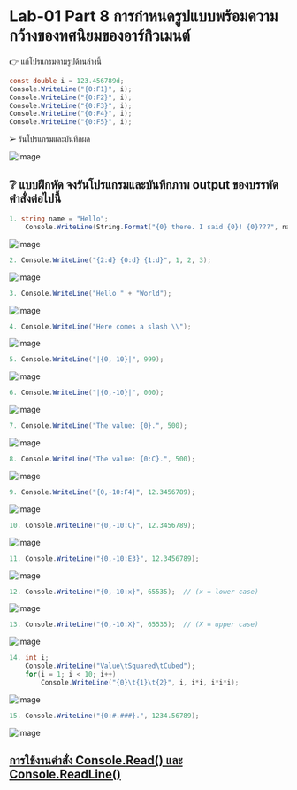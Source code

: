 # Lab-01  Part 8  การกำหนดรูปแบบพร้อมความกว้างของทศนิยมของอาร์กิวเมนต์

👉 แก้โปรแกรมตามรูปด้านล่างนี้
```csharp
const double i = 123.456789d;
Console.WriteLine("{0:F1}", i);
Console.WriteLine("{0:F2}", i);
Console.WriteLine("{0:F3}", i);
Console.WriteLine("{0:F4}", i);
Console.WriteLine("{0:F5}", i);
```
➢ รันโปรแกรมและบันทึกผล

![image](https://github.com/Siriratda/03376836-OOP-2566-Lab-01/assets/144195995/940dfd81-c1bc-4178-8eee-a111035c5eea)


## ❔ แบบฝึกหัด จงรันโปรแกรมและบันทึกภาพ output ของบรรทัดคำสั่งต่อไปนี้

``` csharp
1. string name = "Hello";
    Console.WriteLine(String.Format("{0} there. I said {0}! {0}???", name));
```
![image](https://github.com/Siriratda/03376836-OOP-2566-Lab-01/assets/144195995/4b81ed34-d0ef-44bc-8826-ccfd376d20fe)

``` csharp
2. Console.WriteLine("{2:d} {0:d} {1:d}", 1, 2, 3);
```

![image](https://github.com/Siriratda/03376836-OOP-2566-Lab-01/assets/144195995/ca2d28cc-b7dd-4c89-ba59-c1eb477dc453)

``` csharp
3. Console.WriteLine("Hello " + "World");
```

![image](https://github.com/Siriratda/03376836-OOP-2566-Lab-01/assets/144195995/ff57cd42-5083-4122-a84e-c4bcbaf3305f)

``` csharp
4. Console.WriteLine("Here comes a slash \\");
```

![image](https://github.com/Siriratda/03376836-OOP-2566-Lab-01/assets/144195995/1a96ea7b-6d71-4bb2-9cf8-a684673a4e92)

``` csharp
5. Console.WriteLine("|{0, 10}|", 999);
```

![image](https://github.com/Siriratda/03376836-OOP-2566-Lab-01/assets/144195995/f7984e94-b1e0-43b5-b3ae-c8eba65f8451)

``` csharp
6. Console.WriteLine("|{0,-10}|", 000);
```

![image](https://github.com/Siriratda/03376836-OOP-2566-Lab-01/assets/144195995/d97908ae-9ae1-466e-abd3-ed533af7e235)

``` csharp
7. Console.WriteLine("The value: {0}.", 500);
```

![image](https://github.com/Siriratda/03376836-OOP-2566-Lab-01/assets/144195995/934f0ca5-fb4b-41a2-93f3-7f707c457d21)

``` csharp
8. Console.WriteLine("The value: {0:C}.", 500);
```

![image](https://github.com/Siriratda/03376836-OOP-2566-Lab-01/assets/144195995/c3d38458-e6da-4e9a-a949-ea3c2973e714)

``` csharp
9. Console.WriteLine("{0,-10:F4}", 12.3456789);
```

![image](https://github.com/Siriratda/03376836-OOP-2566-Lab-01/assets/144195995/86c5a9b6-388b-4539-a62d-1e8f95e5ecea)

``` csharp
10. Console.WriteLine("{0,-10:C}", 12.3456789);
```

![image](https://github.com/Siriratda/03376836-OOP-2566-Lab-01/assets/144195995/3f85f18f-8a2e-49bb-bbed-b793b568ac89)

``` csharp
11. Console.WriteLine("{0,-10:E3}", 12.3456789);
```

![image](https://github.com/Siriratda/03376836-OOP-2566-Lab-01/assets/144195995/1edab3f7-90bc-414b-87f1-5c29e1e0af3c)

``` csharp
12. Console.WriteLine("{0,-10:x}", 65535);  // (x = lower case)
```

![image](https://github.com/Siriratda/03376836-OOP-2566-Lab-01/assets/144195995/9c1e1e63-4db7-4df9-bdec-debbf2c28d1e)

``` csharp
13. Console.WriteLine("{0,-10:X}", 65535);  // (X = upper case)
```

![image](https://github.com/Siriratda/03376836-OOP-2566-Lab-01/assets/144195995/4427f2a3-8222-4454-902e-3cd384eaaed0)

``` csharp
14. int i;
    Console.WriteLine("Value\tSquared\tCubed");
    for(i = 1; i < 10; i++)
        Console.WriteLine("{0}\t{1}\t{2}", i, i*i, i*i*i);
```

![image](https://github.com/Siriratda/03376836-OOP-2566-Lab-01/assets/144195995/238ef6c6-8cef-48ee-bbcf-074d222ed4a7)

``` csharp
15. Console.WriteLine("{0:#.###}.", 1234.56789);
```


![image](https://github.com/Siriratda/03376836-OOP-2566-Lab-01/assets/144195995/abbdd1ce-6822-4f66-a5c1-82b511229b79)



## [การใช้งานคำสั่ง Console.Read() และ Console.ReadLine()](./Lab-01-part-9-12.md)
